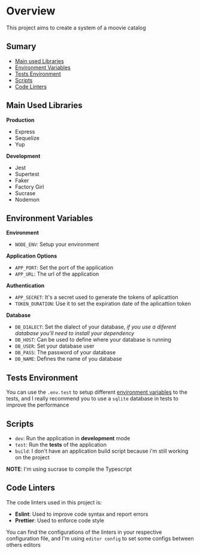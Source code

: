 # Overview

This project aims to create a system of a moovie catalog

## Sumary

- [Main used Libraries](#main-used-libraries)
- [Environment Variables](#environment-variables)
- [Tests Environment](#tests-environment)
- [Scripts](#scripts)
- [Code Linters](#code-linters)


## Main Used Libraries

**Production**

  - Express
  - Sequelize
  - Yup

**Development**
  
  - Jest
  - Supertest
  - Faker
  - Factory Girl
  - Sucrase
  - Nodemon


## Environment Variables

**Environment**
 
  - `NODE_ENV`: Setup your environment
 
**Application Options**
 
  - `APP_PORT`: Set the port of the application
  - `APP_URL`: The url of the application
  
**Authentication**
 
  - `APP_SECRET`: It's a secret used to generate the tokens of aplicattion
  - `TOKEN_DURATION`: Use it to set the expiration date of the aplicattion token

**Database**

  - `DB_DIALECT`: Set the dialect of your database, *if you use a diferent database you'll need to install your dependency*
  - `DB_HOST`: Can be used to define where your database is running
  - `DB_USER`: Set your database user
  - `DB_PASS`: The password of your database
  - `DB_NAME`: Defines the name of you database


## Tests Environment
  
  You can use the `.env.test` to setup different [environment variables](#environment-variables) to the tests, and I really recommend you to use a `sqlite` database in tests to improve the performance


## Scripts

  - `dev`: Run the application in **development** mode
  - `test`: Run the **tests** of the application
  - `build`: I don't have an application build script because i'm still working on the project 

  **NOTE**: I'm using sucrase to compile the Typescript

## Code Linters

The code linters used in this project is:
   
   - **Eslint**: Used to improve code syntax and report errors
   - **Prettier**: Used to enforce code style

You can find the configurations of the linters in your respective configuration file, and I'm using `editor config` to set some configs between others editors
